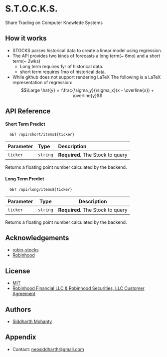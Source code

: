 # S.T.O.C.K.S.
Share Trading on Computer Knowlede Systems

## How it works
- STOCKS parses historical data to create a linear model using regression.
- The API provides two kinds of forecasts a long term(~ 6mo) and a short term(~ 2wks)
    - Long term requires 1yr of historical data.
    - short term requires 1mo of historical data.
- While github does not support rendering LaTeX The following is a LaTeX representation of
    regression: $$\Large \hat{y} = r\frac{\sigma_y}{\sigma_x}(x - \overline{x}) + \overline{y}$$

## API Reference

#### Short Term Predict

```
  GET /api/short/items${ticker}
```

| Parameter | Type     | Description                        |
| :-------- | :------- | :-------------------------------   |
| `ticker`  | `string` | **Required**. The Stock to query   |

Returns a floating point number calculated by the backend.

#### Long Term Predict

```
  GET /api/long/items${ticker}
```

| Parameter | Type      | Description                        |
| --------  | -------   | -------------------------------    |
| `ticker`  | `string`  | **Required**. The Stock to query   |

Returns a floating point number calculated by the backend.

## Acknowledgements

- [robin-stocks](https://github.com/jmfernandes/robin_stocks)
- [Robinhood](https://robinhood.com/)

## License

- [MIT](https://choosealicense.com/licenses/mit/)
- [Robinhood Financial LLC & Robinhood Securities, LLC  Customer Agreement](https://cdn.robinhood.com/assets/robinhood/legal/Robinhood%20Customer%20Agreement.pdfhttps://cdn.robinhood.com/assets/robinhood/legal/Robinhood%20Customer%20Agreement.pdf)

## Authors

- [Siddharth Mohanty](https://www.linkedin.com/in/siddharth-mohanty-6a2b77211/)

## Appendix
- Contact: neosiddharth@gmail.com

